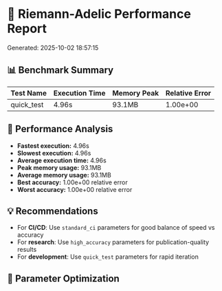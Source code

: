 # 🧮 Riemann-Adelic Performance Report
Generated: 2025-10-02 18:57:15

## 📊 Benchmark Summary

| Test Name | Execution Time | Memory Peak | Relative Error |
|-----------|----------------|-------------|----------------|
| quick_test | 4.96s | 93.1MB | 1.00e+00 |

## 🎯 Performance Analysis

- **Fastest execution:** 4.96s
- **Slowest execution:** 4.96s
- **Average execution time:** 4.96s
- **Peak memory usage:** 93.1MB
- **Average memory usage:** 93.1MB
- **Best accuracy:** 1.00e+00 relative error
- **Worst accuracy:** 1.00e+00 relative error

## 💡 Recommendations

- For **CI/CD**: Use `standard_ci` parameters for good balance of speed vs accuracy
- For **research**: Use `high_accuracy` parameters for publication-quality results
- For **development**: Use `quick_test` parameters for rapid iteration

## 🔧 Parameter Optimization
